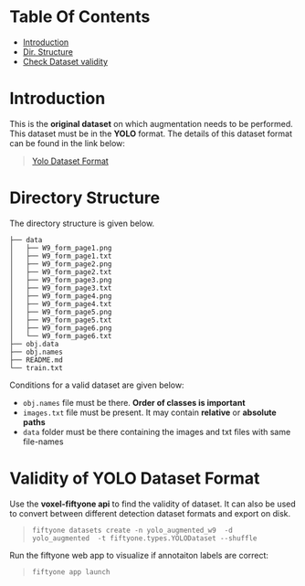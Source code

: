 # Table Of Contents

 - [Introduction](#introduction)
 - [Dir. Structure](#directory-structure)
 - [Check Dataset validity](#validity-of-yolo-dataset-format)

# Introduction

This is the **original dataset** on which augmentation needs to be performed.
This dataset must be in the **YOLO** format. The details of this dataset format can be found in the link below:


> [Yolo Dataset Format](https://voxel51.com/docs/fiftyone/user_guide/dataset_creation/datasets.html#yolov4dataset)

# Directory Structure

The directory structure is given below. 
```w9
├── data
│   ├── W9_form_page1.png
│   ├── W9_form_page1.txt
│   ├── W9_form_page2.png
│   ├── W9_form_page2.txt
│   ├── W9_form_page3.png
│   ├── W9_form_page3.txt
│   ├── W9_form_page4.png
│   ├── W9_form_page4.txt
│   ├── W9_form_page5.png
│   ├── W9_form_page5.txt
│   ├── W9_form_page6.png
│   └── W9_form_page6.txt
├── obj.data
├── obj.names
├── README.md
└── train.txt
```

Conditions for a valid dataset are given below:

 - `obj.names` file must be there. **Order of classes is important**
 - `images.txt` file must be present. It may contain **relative** or **absolute paths**
 - `data` folder must be there containing the images and txt files with same file-names

# Validity of YOLO Dataset Format

Use the **voxel-fiftyone api** to find the validity of dataset. It can also be used to convert between different detection dataset formats and export on disk.  
> `fiftyone datasets create -n yolo_augmented_w9  -d  yolo_augmented  -t fiftyone.types.YOLODataset --shuffle`

Run the fiftyone web app to visualize if annotaiton labels are correct:

> `fiftyone app launch`